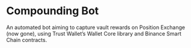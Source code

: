 # Compounding Bot

An automated bot aiming to capture vault rewards on Position Exchange (now gone), using Trust Wallet’s Wallet Core library and Binance Smart Chain contracts.
